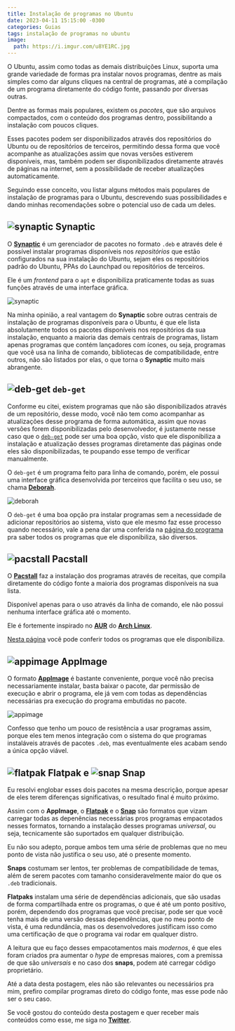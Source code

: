 ```yaml
---
title: Instalação de programas no Ubuntu
date: 2023-04-11 15:15:00 -0300
categories: Guias
tags: instalação de programas no ubuntu
image:
  path: https://i.imgur.com/u8YE1RC.jpg
---
```


O Ubuntu, assim como todas as demais distribuições Linux, suporta uma grande variedade de formas pra instalar novos programas, dentre as mais simples como dar alguns cliques na central de programas, até a compilação de um programa diretamente do código fonte, passando por diversas outras.

Dentre as formas mais populares, existem os _pacotes_, que são arquivos compactados, com o conteúdo dos programas dentro, possibilitando a instalação com poucos cliques.

Esses pacotes podem ser disponibilizados através dos repositórios do Ubuntu ou de repositórios de terceiros, permitindo dessa forma que você acompanhe as atualizações assim que novas versões estiverem disponíveis, mas, também podem ser disponibilizados diretamente através de páginas na internet, sem a possibilidade de receber atualizações automaticamente.

Seguindo esse conceito, vou listar alguns métodos mais populares de instalação de programas para o Ubuntu, descrevendo suas possibilidades e dando minhas recomendações sobre o potencial uso de cada um deles.

## ![synaptic](https://raw.githubusercontent.com/PapirusDevelopmentTeam/papirus-icon-theme/master/Papirus/22x22/apps/synaptic.svg) Synaptic

O [**Synaptic**](https://savannah.nongnu.org/projects/synaptic) é um gerenciador de pacotes no formato `.deb` e através dele é possível instalar programas disponíveis nos _repositórios_ que estão configurados na sua instalação do Ubuntu, sejam eles os repositórios padrão do Ubuntu, PPAs do Launchpad ou repositórios de terceiros.

Ele é um _frontend_ para o `apt` e disponibiliza praticamente todas as suas funções através de uma interface gráfica.

![synaptic](https://i.imgur.com/17Vtwfb.png)

Na minha opinião, a real vantagem do **Synaptic** sobre outras centrais de instalação de programas disponíveis para o Ubuntu, é que ele lista absolutamente todos os pacotes disponíveis nos repositórios da sua instalação, enquanto a maioria das demais centrais de programas, listam apenas programas que contém lançadores com ícones, ou seja, programas que você usa na linha de comando, bibliotecas de compatibilidade, entre outros, não são listados por elas, o que torna o **Synaptic** muito mais abrangente.

## ![deb-get](https://raw.githubusercontent.com/PapirusDevelopmentTeam/papirus-icon-theme/master/Papirus/22x22/apps/distributor-logo-debian.svg) `deb-get`

Conforme eu citei, existem programas que não são disponibilizados através de um repositório, desse modo, você não tem como acompanhar as atualizações desse programa de forma automática, assim que novas versões forem disponibilizadas pelo desenvolvedor, é justamente nesse caso que o [`deb-get`](https://github.com/wimpysworld/deb-get) pode ser uma boa opção, visto que ele disponibiliza a instalação e atualização desses programas diretamente das páginas onde eles são disponibilizadas, te poupando esse tempo de verificar manualmente.

O `deb-get` é um programa feito para linha de comando, porém, ele possui uma interface gráfica desenvolvida por terceiros que facilita o seu uso, se chama [**Deborah**](https://github.com/ymauray/deborah/).

![deborah](https://i.imgur.com/BGzR1DV.png)

O `deb-get` é uma boa opção pra instalar programas sem a necessidade de adicionar repositórios ao sistema, visto que ele mesmo faz esse processo quando necessário, vale a pena dar uma conferida na [página do programa](https://github.com/wimpysworld/deb-get/tree/main/01-main) pra saber todos os programas que ele disponibiliza, são diversos.

## ![pacstall](https://raw.githubusercontent.com/PapirusDevelopmentTeam/papirus-icon-theme/master/Papirus/22x22/mimetypes/text-x-pkgbuild.svg) Pacstall

O [**Pacstall**](https://pacstall.dev/) faz a instalação dos programas através de receitas, que compila diretamente do código fonte a maioria dos programas disponíveis na sua lista.

Disponível apenas para o uso através da linha de comando, ele não possui nenhuma interface gráfica até o momento.

Ele é fortemente inspirado no [**AUR**](aur.archlinux.org) do [**Arch Linux**](https://archlinux.org).

[Nesta página](https://pacstall.dev/packages) você pode conferir todos os programas que ele disponibiliza.

## ![appimage](https://raw.githubusercontent.com/PapirusDevelopmentTeam/papirus-icon-theme/master/Papirus/22x22/mimetypes/application-x-iso9660-appimage.svg) AppImage

O formato [**AppImage**](https://appimage.org) é bastante conveniente, porque você não precisa necessariamente instalar, basta baixar o pacote, dar permissão de execução e abrir o programa, ele já vem com todas as dependências necessárias pra execução do programa embutidas no pacote.

![appimage](https://i.imgur.com/7ObNA5R.png)

Confesso que tenho um pouco de resistência a usar programas assim, porque eles tem menos integração com o sistema do que programas instaláveis através de pacotes `.deb`, mas eventualmente eles acabam sendo a única opção viável.

## ![flatpak](https://raw.githubusercontent.com/PapirusDevelopmentTeam/papirus-icon-theme/master/Papirus/22x22/mimetypes/application-vnd.flatpak.svg) Flatpak e ![snap](https://raw.githubusercontent.com/PapirusDevelopmentTeam/papirus-icon-theme/master/Papirus/22x22/apps/com.github.bartzaalberg.snaptastic.svg) Snap

Eu resolvi englobar esses dois pacotes na mesma descrição, porque apesar de eles terem diferenças significativas, o resultado final é muito próximo.

Assim com o **AppImage**, o [**Flatpak**](https://flatpak.org) e o [**Snap**](https://snapcraft.io) são formatos que vizam carregar todas as depenências necessárias pros programas empacotados nesses formatos, tornando a instalação desses programas _universal_, ou seja, tecnicamente são suportados em qualquer distribuição.

Eu não sou adepto, porque ambos tem uma série de problemas que no meu ponto de vista não justifica o seu uso, até o presente momento.

**Snaps** costumam ser lentos, ter problemas de compatibilidade de temas, além de serem pacotes com tamanho consideravelmente maior do que os `.deb` tradicionais.

**Flatpaks** instalam uma série de dependências adicionais, que são usadas de forma compartilhada entre os programas, o que é até um ponto positivo, porém, dependendo dos programas que você precisar, pode ser que você tenha mais de uma versão dessas dependências, que no meu ponto de vista, é uma redundância, mas os desenvolvedores justificam isso como uma certificação de que o programa vai rodar em qualquer distro.

A leitura que eu faço desses empacotamentos mais _modernos_, é que eles foram criados pra aumentar o _hype_ de empresas maiores, com a premissa de que são _universais_ e no caso dos **snaps**, podem até carregar código proprietário.

Até a data desta postagem, eles não são relevantes ou necessários pra mim, prefiro compilar programas direto do código fonte, mas esse pode não ser o seu caso.

Se você gostou do conteúdo desta postagem e quer receber mais conteúdos como esse, me siga no [**Twitter**](https://twitter.com/rauldipeas).